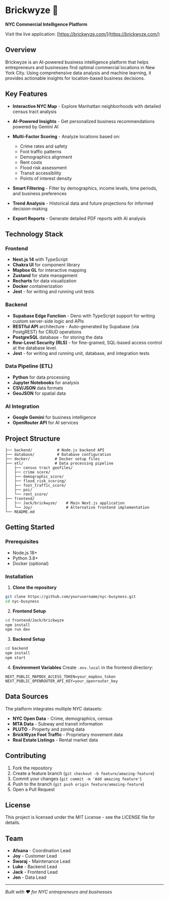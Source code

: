 # Brickwyze 🏢

**NYC Commercial Intelligence Platform**

Visit the live application: [https://brickwyze.com/](https://brickwyze.com/)

## Overview

Brickwyze is an AI-powered business intelligence platform that helps entrepreneurs and businesses find optimal commercial locations in New York City. Using comprehensive data analysis and machine learning, it provides actionable insights for location-based business decisions.

## Key Features

- **Interactive NYC Map** - Explore Manhattan neighborhoods with detailed census tract analysis
- **AI-Powered Insights** - Get personalized business recommendations powered by Gemini AI
- **Multi-Factor Scoring** - Analyze locations based on:
  - Crime rates and safety
  - Foot traffic patterns
  - Demographics alignment
  - Rent costs
  - Flood risk assessment
  - Transit accessibility
  - Points of interest density

- **Smart Filtering** - Filter by demographics, income levels, time periods, and business preferences
- **Trend Analysis** - Historical data and future projections for informed decision-making
- **Export Reports** - Generate detailed PDF reports with AI analysis

## Technology Stack

### Frontend
- **Next.js 14** with TypeScript
- **Chakra UI** for component library
- **Mapbox GL** for interactive mapping
- **Zustand** for state management
- **Recharts** for data visualization
- **Docker** containerization
- **Jest** - for writing and running unit tests

### Backend
- **Supabase Edge Function** - Deno with TypeScript support for writing custom server-side logic and APIs
- **RESTful API** architecture - Auto-generated by Supabase (via PostgREST) for CRUD operations
- **PostgreSQL** database - for storing the data
- **Row-Level Security (RLS)** - for fine-grained, SQL-based access control at the database level.
- **Jest** - for writing and running unit, database, and integration tests

### Data Pipeline (ETL)
- **Python** for data processing
- **Jupyter Notebooks** for analysis
- **CSV/JSON** data formats
- **GeoJSON** for spatial data

### AI Integration
- **Google Gemini** for business intelligence
- **OpenRouter API** for AI services

## Project Structure

```
├── backend/           # Node.js backend API
├── database/          # Database configuration
├── docker/           # Docker setup files
├── etl/              # Data processing pipeline
│   ├── census tract geofiles/
│   ├── crime score/
│   ├── demographic_score/
│   ├── flood_risk_scoring/
│   ├── foot_traffic_score/
│   ├── poi/
│   └── rent_score/
├── frontend/
│   ├── Jack/brickwyze/    # Main Next.js application
│   └── Joy/               # Alternative frontend implementation
└── README.md
```

## Getting Started

### Prerequisites
- Node.js 18+
- Python 3.8+
- Docker (optional)

### Installation

1. **Clone the repository**
```bash
git clone https://github.com/yourusername/nyc-busyness.git
cd nyc-busyness
```

2. **Frontend Setup**
```bash
cd frontend/Jack/brickwyze
npm install
npm run dev
```

3. **Backend Setup**
```bash
cd backend
npm install
npm start
```

4. **Environment Variables**
Create `.env.local` in the frontend directory:
```
NEXT_PUBLIC_MAPBOX_ACCESS_TOKEN=your_mapbox_token
NEXT_PUBLIC_OPENROUTER_API_KEY=your_openrouter_key
```

## Data Sources

The platform integrates multiple NYC datasets:
- **NYC Open Data** - Crime, demographics, census
- **MTA Data** - Subway and transit information
- **PLUTO** - Property and zoning data
- **BrickWyze Foot Traffic** - Proprietary movement data
- **Real Estate Listings** - Rental market data

## Contributing

1. Fork the repository
2. Create a feature branch (`git checkout -b feature/amazing-feature`)
3. Commit your changes (`git commit -m 'Add amazing feature'`)
4. Push to the branch (`git push origin feature/amazing-feature`)
5. Open a Pull Request

## License

This project is licensed under the MIT License - see the LICENSE file for details.

## Team

- **Afsana** - Coordination Lead
- **Joy** - Customer Lead
- **Swaraj** - Maintenance Lead
- **Luke** - Backend Lead
- **Jack** - Frontend Lead
- **Jen** - Data Lead

---

*Built with ❤️ for NYC entrepreneurs and businesses*
